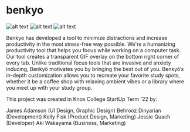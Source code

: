 # benkyo

![alt text](https://lh3.googleusercontent.com/j6Yle5aQW90gNmq1O_OEKoool3ZO4ez41ScJxEZSrs7VCXlGFahvB9NmGhRwssSfS_xIUhurm4jYOEfHM3EXhX3p=w640-h400-e365-rj-sc0x00ffffff)
![alt text](https://lh3.googleusercontent.com/_ctm8Sty8mMsoo_LHzoFiZgDVg9aNXdnKqR0Rm4IUrEbxwsKNaQx4mK3b3RLE03HcXqxv3WDDVXstb8hLXBoBv7z0g=w640-h400-e365-rj-sc0x00ffffff)
![alt text](https://lh3.googleusercontent.com/RAKyoCifsRypXRV6qHn_nTMcRvXz80Y53EEfI6kS1VRfE3KRX57ms3RkGmKMPwES3yFkWg-9ON_wuwUZ1MrdRSK8=w640-h400-e365-rj-sc0x00ffffff)

Benkyo has developed a tool to minimize distractions and increase productivity in the most stress-free way possible.
We're a humanizing productivity tool that helps you focus while working on a computer task. Our tool creates a transparent GIF overlay on the bottom right corner of every tab. Unlike traditional focus tools that are invasive and anxiety inducing, Benkyō motivates you by bringing the best out of you. Benkyō’s in-depth customization allows you to recreate your favorite study spots, whether it be a coffee shop with relaxing ambient vibes or a library where you meet up with your study group. 

This project was created in Knox College StartUp Term '22 by:

James Adamson (UI Design, Graphic Design)
Behrooz Dinyarian (Development)
Kelly Fisk (Product Design, Marketing)
Jessie Quach (Developer)
Aki Wakayama (Business, Marketing)


